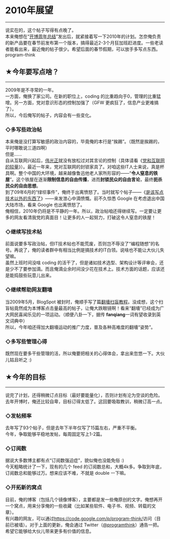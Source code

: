# 2010年展望 

-----

 说实在的，这个帖子写得有点晚了。  
 本来俺想在“[开博周年总结](https://program-think.blogspot.com/2010/01/2009-review.html)”发出后，就紧接着写一下2010年的计划。怎奈俺负责的新产品要在春节前发布第一个版本，搞得最近2-3个月狂加班赶进度。一些老读者能看出来，最近俺的帖子很少。希望后面的春节假期，可以放手多写点东西。program-think  
   
 ## ★今年要写点啥？
--------

  
 2009年是不寻常的一年。  
 一方面，俺换了家公司。在新的职位上，coding 的比重趋向于0，管理的比重猛增。另一方面，党对意识形态的控制加强了（GFW 更疯狂了，信息产业更难搞了）。  
 所以，今后俺写的帖子，内容会有一些变化。  
   
 ### ◇多写些政治帖

  
 本来俺是没打算写敏感的政治内容的，毕竟俺的本行是“挨踢”。（既然是挨踢的，平时哪敢说三道四啊）  
 但是......  
 自从互联网兴起后，[伟光正](https://zh.wikipedia.org/wiki/%E5%AF%B9%E4%B8%AD%E5%9B%BD%E5%85%B1%E4%BA%A7%E5%85%9A%E7%9A%84%E8%B4%AC%E7%A7%B0)就没有放松过对其言论的控制（具体请看《[党和互联网的较量](https://program-think.blogspot.com/2009/07/party-pk-internet.html)》）。最近一年来，党对互联网的封锁家具了。对咱这些IT人士来说，真是杯具啊。整个中国的大环境，越来越像鲁迅他老人家所形容的——“**令人窒息的铁屋**”。这个铁屋在逐渐**限制信息的自由传播**，进而**封锁民众的自由言论**，最终**扼杀民众的自由思想**。  
 到了09年6月的“绿坝事件”，俺终于出离愤怒了。当时就写个帖子——《[是该写点技术以外的东西了](https://program-think.blogspot.com/2009/06/writing-something-with-polity.html)》——来发泄心中滴愤慨。前不久惊悉 Google 在考虑退出中国大陆市场，看来 Google 也出离愤怒了。  
 俺相信，2010年仍将是不平静的一年。所以，政治帖咱还得继续写。一定要让更多的网友看清我党的真面目！让更多的人一起努力，打破这令人窒息的铁屋！  
   
 ### ◇继续写技术帖

  
 前面说要多写政治帖，但IT技术帖也不能荒废，否则岂不辱没了“编程随想”的名号。再说了，俺的读者群中有相当比例是搞技术的IT白领。说啥也不能让大伙儿失望嘛。  
 虽然上班时间没啥 coding 的活干了，但是诸如技术选型、架构设计等评审会，还是少不了要参加滴。而且俺滴业余时间没少花在技术上。技术方面的话题，应该还是能捣鼓些玩意儿出来。  
   
 ### ◇继续帮助网友翻墙

  
 当2009年5月，BlogSpot 被封时，俺顺手写了篇[翻墻扫盲教程](https://program-think.blogspot.com/2009/05/how-to-break-through-gfw.html)。没成想，这个扫盲帖竟然成为本博客点击量最高的帖子，让俺大跌眼镜啊！看来“翻墻”已经成为广大网民喜闻乐见的一项运动。（顺便八卦一下，据传 **fanqiang**一词有望收录到英文词典中）  
 所以，今年咱还得加大翻墻运动的推广力度，普及各种高难度的翻墻“姿势”。  
   
 ### ◇多写些管理心得

  
 既然现在要多干些管理的活，所以俺要把相关的心得体会，拿出来忽悠一下。大伙儿姑且听之 :)  
   
   
 ## ★今年的目标
------

  
 说完了计划，还得稍微订点目标（最好要能量化），否则计划有沦为空谈的危险。去年开博时，俺还比较自卑，目标订得太低了。这回要吸取教训，稍微订高一点。  
   
 ### ◇发帖频率

  
 去年写了93个帖子，但是去年下半年仅写了15篇左右，严重不平衡。  
 今年，争取能够平稳地发帖，每周固定写上1-2篇。  
   
 ### ◇订阅数

  
 据说大多数博主都有点“订阅数强迫症”，貌似俺也没能免俗 :)  
 今天粗略统计了一下，现有的几个 feed 的订阅数总和，大概4k多。争取到年底，订阅数总和能够过万。想来应该不难，不就是 double 一下嘛。  
   
 ### ◇开拓新的窝点

  
 目前，俺的博客（包括几个镜像博客），主要都是发一些俺原创的文字。俺想再开一个窝点，用来分享俺的一些收藏（比如某些软件、电子书、视频、转载的文章）。  
 有兴趣的网友，可以通过<https://code.google.com/p/program-think/>访问（目前已被墙）。对于上面的更新，俺会通过 Twitter（[@programthink](https://twitter.com/programthink)）通告一把。希望它能够给大伙儿带来更多有价值的信息。 